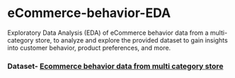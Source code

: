 # eCommerce-behavior-EDA
Exploratory Data Analysis (EDA) of eCommerce behavior data from a multi-category store, to analyze and explore the provided dataset to gain insights into customer behavior, product preferences, and more.

### Dataset- [Ecommerce behavior data from multi category store](https://www.kaggle.com/datasets/mkechinov/ecommerce-behavior-data-from-multi-category-store)
